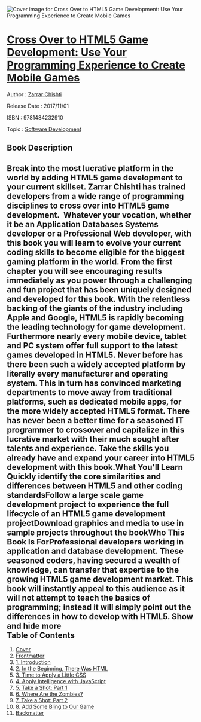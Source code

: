 ![Cover image for Cross Over to HTML5 Game Development: Use Your Programming Experience to Create Mobile Games](https://imgdetail.ebookreading.net/cover/cover/software_development/EB9781484232910.jpg)

[Cross Over to HTML5 Game Development: Use Your Programming Experience to Create Mobile Games](https://ebookreading.net/view/book/Cross+Over+to+HTML5+Game+Development%3A+Use+Your+Programming+Experience+to+Create+Mobile+Games-EB9781484232910_1.html "Cross Over to HTML5 Game Development: Use Your Programming Experience to Create Mobile Games")
====================================================================================================================

Author : [Zarrar Chishti](https://ebookreading.net/search/author/Zarrar+Chishti)

Release Date : 2017/11/01

ISBN : 9781484232910

Topic : [Software Development](https://ebookreading.net/search/category/software-development)

Book Description
-----------------

 Break into the most lucrative platform in the world by adding HTML5 game development to your current skillset. Zarrar Chishti has trained developers from a wide range of programming disciplines to cross over into HTML5 game development.  Whatever your vocation, whether it be an Application Databases Systems developer or a Professional Web developer, with this book you will learn to evolve your current coding skills to become eligible for the biggest gaming platform in the world. From the first chapter you will see encouraging results immediately as you power through a challenging and fun project that has been uniquely designed and developed for this book.
  With the relentless backing of the giants of the industry including Apple and Google, HTML5 is rapidly becoming the leading technology for game development. Furthermore nearly every mobile device, tablet and PC system offer full support to the latest games developed in HTML5. Never before has there been such a widely accepted platform by literally every manufacturer and operating system. This in turn has convinced marketing departments to move away from traditional platforms, such as dedicated mobile apps, for the more widely accepted HTML5 format. There has never been a better time for a seasoned IT programmer to crossover and capitalize in this lucrative market with their much sought after talents and experience. Take the skills you already have and expand your career into HTML5 development with this book.What You'll Learn
Quickly identify the core similarities and differences between HTML5 and other coding standardsFollow a large scale game development project to experience the full lifecycle of an HTML5 game development projectDownload graphics and media to use in sample projects throughout the bookWho This Book Is ForProfessional developers working in application and database development. These seasoned coders, having secured a wealth of knowledge, can transfer that expertise to the growing HTML5 game development market. This book will instantly appeal to this audience as it will not attempt to teach the basics of programming; instead it will simply point out the differences in how to develop with HTML5. 
           Show and hide more                
Table of Contents
-----------------

1. [Cover](https://ebookreading.net/view/book/Cross+Over+to+HTML5+Game+Development%3A+Use+Your+Programming+Experience+to+Create+Mobile+Games-EB9781484232910_1.html)
1. [Frontmatter](https://ebookreading.net/view/book/Cross+Over+to+HTML5+Game+Development%3A+Use+Your+Programming+Experience+to+Create+Mobile+Games-EB9781484232910_2.html)
1. [1. Introduction](https://ebookreading.net/view/book/Cross+Over+to+HTML5+Game+Development%3A+Use+Your+Programming+Experience+to+Create+Mobile+Games-EB9781484232910_3.html)
1. [2. In the Beginning, There Was HTML](https://ebookreading.net/view/book/Cross+Over+to+HTML5+Game+Development%3A+Use+Your+Programming+Experience+to+Create+Mobile+Games-EB9781484232910_4.html)
1. [3. Time to Apply a Little CSS](https://ebookreading.net/view/book/Cross+Over+to+HTML5+Game+Development%3A+Use+Your+Programming+Experience+to+Create+Mobile+Games-EB9781484232910_5.html)
1. [4. Apply Intelligence with JavaScript](https://ebookreading.net/view/book/Cross+Over+to+HTML5+Game+Development%3A+Use+Your+Programming+Experience+to+Create+Mobile+Games-EB9781484232910_6.html)
1. [5. Take a Shot: Part 1](https://ebookreading.net/view/book/Cross+Over+to+HTML5+Game+Development%3A+Use+Your+Programming+Experience+to+Create+Mobile+Games-EB9781484232910_7.html)
1. [6. Where Are the Zombies?](https://ebookreading.net/view/book/Cross+Over+to+HTML5+Game+Development%3A+Use+Your+Programming+Experience+to+Create+Mobile+Games-EB9781484232910_8.html)
1. [7. Take a Shot: Part 2](https://ebookreading.net/view/book/Cross+Over+to+HTML5+Game+Development%3A+Use+Your+Programming+Experience+to+Create+Mobile+Games-EB9781484232910_9.html)
1. [8. Add Some Bling to Our Game](https://ebookreading.net/view/book/Cross+Over+to+HTML5+Game+Development%3A+Use+Your+Programming+Experience+to+Create+Mobile+Games-EB9781484232910_10.html)
1. [Backmatter](https://ebookreading.net/view/book/Cross+Over+to+HTML5+Game+Development%3A+Use+Your+Programming+Experience+to+Create+Mobile+Games-EB9781484232910_11.html)
